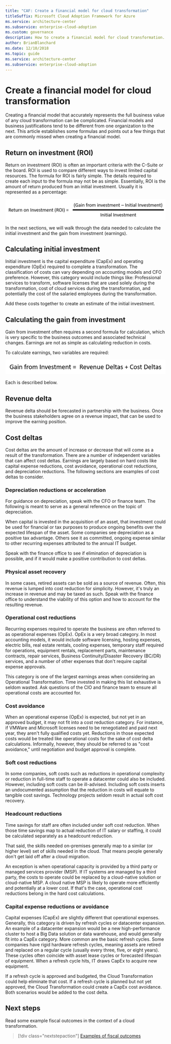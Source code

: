 ```yaml
---
title: "CAF: Create a financial model for cloud transformation"
titleSuffix: Microsoft Cloud Adoption Framework for Azure
ms.service: architecture-center
ms.subservice: enterprise-cloud-adoption
ms.custom: governance
description: How to create a financial model for cloud transformation.
author: BrianBlanchard
ms.date: 12/10/2018
ms.topic: guide
ms.service: architecture-center
ms.subservice: enterprise-cloud-adoption
---
```


# Create a financial model for cloud transformation

Creating a financial model that accurately represents the full business value of any cloud transformation can be complicated. Financial models and business justifications tend to be different from one organization to the next. This article establishes some formulas and points out a few things that are commonly missed when creating a financial model.

## Return on investment (ROI)

Return on investment (ROI) is often an important criteria with the C-Suite or the board. ROI is used to compare different ways to invest limited capital resources. The formula for ROI is fairly simple. The details required to create each input to the formula may not be as simple. Essentially, ROI is the amount of return produced from an initial investment. Usually it is represented as a percentage:

![Return on Investment (ROI) equals (Gain from Investment – Cost of Investment) / Cost of Investment](../_images/formula-roi.png)

<!-- markdownlint-disable MD036 -->
<!--*ROI = (Gain from Investment &minus; Initial Investment) / Initial Investment*-->
<!-- markdownlint-enable MD036 -->

In the next sections, we will walk through the data needed to calculate the initial investment and the gain from investment (earnings).

## Calculating initial investment

Initial investment is the capital expenditure (CapEx) and operating expenditure (OpEx) required to complete a transformation. The classification of costs can vary depending on accounting models and CFO preference. However, this category would include things like: Professional services to transform, software licenses that are used solely during the transformation, cost of cloud services during the transformation, and potentially the cost of the salaried employees during the transformation.

Add these costs together to create an estimate of the initial investment.

## Calculating the gain from investment

Gain from investment often requires a second formula for calculation, which is very specific to the business outcomes and associated technical changes. Earnings are not as simple as calculating reduction in costs.

To calculate earnings, two variables are required:

![Gain from Investment equals Revenue Deltas + Cost Deltas](../_images/formula-gain-from-investment.png)

<!-- markdownlint-disable MD036 -->
<!--*Gain from Investment = Revenue Deltas + Cost Deltas*-->
<!-- markdownlint-enable MD036 -->

Each is described below.

## Revenue delta

Revenue delta should be forecasted in partnership with the business. Once the business stakeholders agree on a revenue impact, that can be used to improve the earning position.

## Cost deltas

Cost deltas are the amount of increase or decrease that will come as a result of the transformation. There are a number of independent variables that can affect cost deltas. Earnings are largely based on hard costs like capital expense reductions, cost avoidance, operational cost reductions, and depreciation reductions. The following sections are examples of cost deltas to consider.

### Depreciation reductions or acceleration

For guidance on depreciation, speak with the CFO or finance team. The following is meant to serve as a general reference on the topic of depreciation.

When capital is invested in the acquisition of an asset, that investment could be used for financial or tax purposes to produce ongoing benefits over the expected lifespan of the asset. Some companies see depreciation as a positive tax advantage. Others see it as committed, ongoing expense similar to other recurring expenses attributed to the annual IT budget.

Speak with the finance office to see if elimination of depreciation is possible, and if it would make a positive contribution to cost deltas.

### Physical asset recovery

In some cases, retired assets can be sold as a source of revenue. Often, this revenue is lumped into cost reduction for simplicity. However, it's truly an increase in revenue and may be taxed as such. Speak with the finance office to understand the viability of this option and how to account for the resulting revenue.

### Operational cost reductions

Recurring expenses required to operate the business are often referred to as operational expenses (OpEx). OpEx is a very broad category. In most accounting models, it would include software licensing, hosting expenses, electric bills, real estate rentals, cooling expenses, temporary staff required for operations, equipment rentals, replacement parts, maintenance contracts, repair services, Business Continuity/Disaster Recovery (BC/DR) services, and a number of other expenses that don't require capital expense approvals.

This category is one of the largest earnings areas when considering an Operational Transformation. Time invested in making this list exhaustive is seldom wasted. Ask questions of the CIO and finance team to ensure all operational costs are accounted for.

### Cost avoidance

When an operational expense (OpEx) is expected, but not yet in an approved budget, it may not fit into a cost reduction category. For instance, if VMWare and Microsoft licenses need to be renegotiated and paid next year, they aren't fully qualified costs yet. Reductions in those expected costs would be treated like operational costs for the sake of cost delta calculations. Informally, however, they should be referred to as "cost avoidance," until negotiation and budget approval is complete.

### Soft cost reductions

In some companies, soft costs such as reductions in operational complexity or reduction in full-time staff to operate a datacenter could also be included. However, including soft costs can be ill-advised. Including soft costs inserts an undocumented assumption that the reduction in costs will equate to tangible cost savings. Technology projects seldom result in actual soft cost recovery.

### Headcount reductions

Time savings for staff are often included under soft cost reduction. When those time savings map to actual reduction of IT salary or staffing, it could be calculated separately as a headcount reduction.

That said, the skills needed on-premises generally map to a similar (or higher level) set of skills needed in the cloud. That means people generally don't get laid off after a cloud migration.

An exception is when operational capacity is provided by a third party or managed services provider (MSP). If IT systems are managed by a third party, the costs to operate could be replaced by a cloud-native solution or cloud-native MSP. A cloud native MSP is likely to operate more efficiently and potentially at a lower cost. If that's the case, operational cost reductions belong in the hard cost calculations.

### Capital expense reductions or avoidance

Capital expenses (CapEx) are slightly different that operational expenses. Generally, this category is driven by refresh cycles or datacenter expansion. An example of a datacenter expansion would be a new high-performance cluster to host a Big Data solution or data warehouse, and would generally fit into a CapEx category. More common are the basic refresh cycles. Some companies have rigid hardware refresh cycles, meaning assets are retired and replaced on a regular cycle (usually every three, five, or eight years). These cycles often coincide with asset lease cycles or forecasted lifespan of equipment. When a refresh cycle hits, IT draws CapEx to acquire new equipment.

If a refresh cycle is approved and budgeted, the Cloud Transformation could help eliminate that cost. If a refresh cycle is planned but not yet approved, the Cloud Transformation could create a CapEx cost avoidance. Both scenarios would be added to the cost delta.

## Next steps

Read some example fiscal outcomes in the context of a cloud transformation.

> [!div class="nextstepaction"]
> [Examples of fiscal outcomes](./business-outcomes/fiscal-outcomes.md)